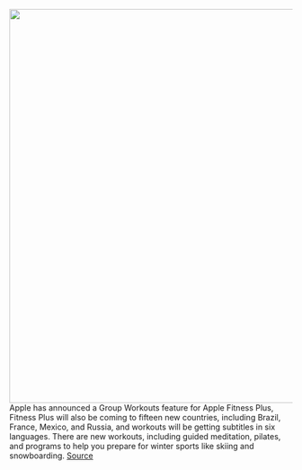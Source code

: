<img src='https://cdn.vox-cdn.com/thumbor/5PN2TRZqifBKtD0BTxt7NYmNPyc=/0x0:2514x1392/1200x800/filters:focal(1056x495:1458x897)/cdn.vox-cdn.com/uploads/chorus_image/image/69857548/Screen_Shot_2021_09_14_at_10.35.45_AM.0.png' width='700px' /><br/>
Apple has announced a Group Workouts feature for Apple Fitness Plus, Fitness Plus will also be coming to fifteen new countries, including Brazil, France, Mexico, and Russia, and workouts will be getting subtitles in six languages. There are new workouts, including guided meditation, pilates, and programs to help you prepare for winter sports like skiing and snowboarding.
<a href='https://www.theverge.com/2021/9/14/22673993/apple-fitness-plus-workouts-countries-languages-pilates-snow'> Source <a/>